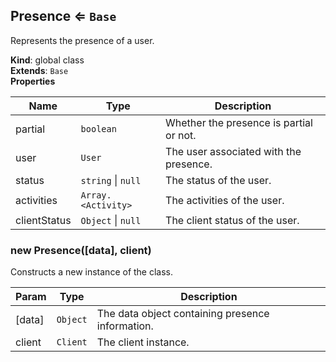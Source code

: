 <a name="Presence"></a>

## Presence ⇐ <code>Base</code>
Represents the presence of a user.

**Kind**: global class  
**Extends**: <code>Base</code>  
**Properties**

| Name | Type | Description |
| --- | --- | --- |
| partial | <code>boolean</code> | Whether the presence is partial or not. |
| user | <code>User</code> | The user associated with the presence. |
| status | <code>string</code> \| <code>null</code> | The status of the user. |
| activities | <code>Array.&lt;Activity&gt;</code> | The activities of the user. |
| clientStatus | <code>Object</code> \| <code>null</code> | The client status of the user. |

<a name="new_Presence_new"></a>

### new Presence([data], client)
Constructs a new instance of the class.


| Param | Type | Description |
| --- | --- | --- |
| [data] | <code>Object</code> | The data object containing presence information. |
| client | <code>Client</code> | The client instance. |

